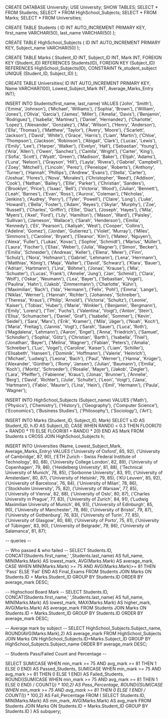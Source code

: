 CREATE DATABASE University;
USE University;
SHOW TABLES;
SELECT * FROM Students;
SELECT * FROM HighSchool_Subjects;
SELECT * FROM Marks;
SELECT * FROM Universities;


CREATE TABLE Students (
    ID INT AUTO_INCREMENT PRIMARY KEY,
    first_name VARCHAR(50),
    last_name VARCHAR(50)
);

CREATE TABLE HighSchool_Subjects (
    ID INT AUTO_INCREMENT PRIMARY KEY,
    Subject_name VARCHAR(50)
);

CREATE TABLE Marks (
    Student_ID INT,
    Subject_ID INT,
    Mark INT,
    FOREIGN KEY (Student_ID) REFERENCES Students(ID),
    FOREIGN KEY (Subject_ID) REFERENCES HighSchool_Subjects(ID),
    CONSTRAINT fk_student_subject UNIQUE (Student_ID, Subject_ID) 
);

CREATE TABLE Universities(
	ID INT AUTO_INCREMENT PRIMARY KEY,
    Name VARCHAR(100),
    Lowest_Subject_Mark INT,
    Average_Marks_Entry INT);
    
INSERT INTO Students(first_name, last_name)
VALUES 
('John', 'Smith'),
('Emma', 'Johnson'),
('Michael', 'Williams'),
('Sophia', 'Brown'),
('William', 'Jones'),
('Olivia', 'Garcia'),
('James', 'Miller'),
('Amelia', 'Davis'),
('Benjamin', 'Rodriguez'),
('Isabella', 'Martinez'),
('Daniel', 'Hernandez'),
('Charlotte', 'Lopez'),
('Alexander', 'Gonzalez'),
('Mia', 'Wilson'),
('Henry', 'Anderson'),
('Ella', 'Thomas'),
('Matthew', 'Taylor'),
('Avery', 'Moore'),
('Scarlett', 'Jackson'),
('David', 'White'),
('Grace', 'Harris'),
('Liam', 'Martin'),
('Chloe', 'Thompson'),
('Jackson', 'Robinson'),
('Abigail', 'Clark'),
('Lucas', 'Lewis'),
('Emily', 'Lee'),
('Harper', 'Walker'),
('Evelyn', 'Hall'),
('Sebastian', 'Young'),
('Aria', 'Allen'),
('Owen', 'Sanchez'),
('Camila', 'Wright'),
('Carter', 'King'),
('Sofia', 'Scott'),
('Wyatt', 'Green'),
('Madison', 'Baker'),
('Elijah', 'Adams'),
('Luna', 'Nelson'),
('Grayson', 'Hill'),
('Layla', 'Rivera'),
('Gabriel', 'Campbell'),
('Zoey', 'Mitchell'),
('Lincoln', 'Perez'),
('Penelope', 'Roberts'),
('Anthony', 'Turner'),
('Hannah', 'Phillips'),
('Andrew', 'Evans'),
('Stella', 'Carter'),
('Joshua', 'Flores'),
('Nova', 'Morales'),
('Christopher', 'Reed'),
('Addison', 'Cook'),
('Nathan', 'Bailey'),
('Ellie', 'Parker'),
('Christian', 'Sanders'),
('Brooklyn', 'Price'),
('Isaac', 'Bell'),
('Victoria', 'Wood'),
('Julian', 'Bennett'),
('Leah', 'Barnes'),
('Evan', 'Ross'),
('Aurora', 'Coleman'),
('Nicholas', 'Jenkins'),
('Audrey', 'Perry'),
('Tyler', 'Powell'),
('Claire', 'Long'),
('Luke', 'Howard'),
('Bella', 'Foster'),
('Adam', 'Reyes'),
('Skylar', 'Murphy'),
('Zoe', 'Russell'),
('Charles', 'Griffin'),
('Ellie', 'Diaz'),
('Joseph', 'Hayes'),
('Mila', 'Myers'),
('Axel', 'Ford'),
('Lily', 'Hamilton'),
('Mason', 'Ward'),
('Paisley', 'Sullivan'),
('Jameson', 'Wallace'),
('Sarah', 'Henderson'),
('Emilia', 'Kennedy'),
('Eli', 'Pearson'),
('Aaliyah', 'West'),
('Cooper', 'Collins'),
('Adeline', 'Gomez'),
('Jordan', 'Gutierrez'),
('Violet', 'Murray'),
('Miles', 'Simmons'),
('Caroline', 'Bryant'),
('Eleanor', 'Kim'),
('Mateo', 'Nguyen'),
('Alexa', 'Fuller'),
('Lukas', 'Kovac'),
('Sophie', 'Schmidt'),
('Marius', 'Müller'),
('Laura', 'Fischer'),
('Elias', 'Weber'),
('Julia', 'Wagner'),
('Simon', 'Becker'),
('Emilia', 'Schneider'),
('Andreas', 'Keller'),
('Elena', 'Meier'),
('Finn', 'Schulz'),
('Nora', 'Hofmann'),
('Gabriel', 'Lehmann'),
('Lena', 'Herrmann'),
('Matthias', 'König'),
('Maja', 'Walter'),
('David', 'Schwarz'),
('Klara', 'Bauer'),
('Adrian', 'Hartmann'),
('Lina', 'Böhme'),
('Jonas', 'Krause'),
('Mia', 'Schuster'),
('Lucas', 'Frank'),
('Amelie', 'Jung'),
('Jan', 'Schmid'),
('Clara', 'Wolf'),
('Oskar', 'Neumann'),
('Lea', 'Bayer'),
('Sebastian', 'Vogel'),
('Paulina', 'Hahn'),
('Jakob', 'Zimmermann'),
('Charlotte', 'Kühn'),
('Maximilian', 'Bach'),
('Ida', 'Hermann'),
('Felix', 'Pohl'),
('Emma', 'Lange'),
('Niklas', 'Werner'),
('Hannah', 'Richter'),
('Johannes', 'Schreiber'),
('Theresa', 'Kraus'),
('Philip', 'Arnold'),
('Victoria', 'Schultz'),
('Leonie', 'Kaiser'),
('Tobias', 'Huber'),
('Marie', 'Winkler'),
('Benjamin', 'Bergmann'),
('Emily', 'Lorenz'),
('Tim', 'Fuchs'),
('Valentina', 'Voigt'),
('Anton', 'Stein'),
('Elisa', 'Schumacher'),
('Daniel', 'Graf'),
('Isabelle', 'Sommer'),
('Kevin', 'Seidel'),
('Sara', 'Marx'),
('Erik', 'Kramer'),
('Mila', 'Jäger'),
('Noah', 'Koch'),
('Maria', 'Freitag'),
('Jannis', 'Vogt'),
('Sarah', 'Sauer'),
('Luca', 'Roth'),
('Magdalena', 'Lehmann'),
('Aaron', 'Engel'),
('Anna', 'Friedrich'),
('Samuel', 'Schindler'),
('Sophia', 'Götz'),
('Christian', 'Barth'),
('Isabella', 'Thiel'),
('Jonathan', 'Bayer'),
('Melina', 'Wagner'),
('Fabian', 'Peters'),
('Amalia', 'Schreiber'),
('Luc', 'Vogel'),
('Caroline', 'Kaiser'),
('Liam', 'Schiller'),
('Elisabeth', 'Hansen'),
('Dominik', 'Hoffmann'),
('Valerie', 'Heinrich'),
('Michael', 'Ludwig'),
('Leona', 'Bach'),
('Paul', 'Werner'),
('Hanna', 'Krüger'),
('Alexander', 'Günther'),
('Romy', 'Jansen'),
('Julian', 'Baumann'),
('Emilia', 'Koch'),
('Moritz', 'Schroeder'),
('Rosalie', 'Mayer'),
('Jakob', 'Ziegler'),
('Lara', 'Pfeiffer'),
('Fabienne', 'Kraus'),
('Jonas', 'Brunner'),
('Annelie', 'Berg'),
('David', 'Richter'),
('Julie', 'Schulte'),
('Leon', 'Voigt'),
('Jana', 'Hartmann'),
('Fabio', 'Maurer'),
('Lina', 'Hein'),
('Emil', 'Hermann'),
('Paula', 'Wagner');

INSERT INTO HighSchool_Subjects (Subject_name)
VALUES
('Math'),
('Physics'),
('Chemistry'),
('History'),
('Geography'),
('Computer Science'),
('Economics'),
('Business Studies'),
('Philosophy'),
('Sociology'),
('Art');


INSERT INTO Marks (Student_ID, Subject_ID, Mark)
SELECT 
    s.ID AS Student_ID,
    h.ID AS Subject_ID,
    CASE
        WHEN RAND() < 0.3 THEN FLOOR(70 + RAND() * 11) 
        ELSE FLOOR(81 + RAND() * 20) 
    END AS Mark
FROM 
    Students s
CROSS JOIN 
    HighSchool_Subjects h;


INSERT INTO Universities (Name, Lowest_Subject_Mark, Average_Marks_Entry)
VALUES 
('University of Oxford', 85, 92),
('University of Cambridge', 87, 90),
('ETH Zurich - Swiss Federal Institute of Technology', 80, 88),
('University College London', 82, 89),
('University of Copenhagen', 79, 86),
('Heidelberg University', 81, 88),
('Technical University of Munich', 78, 85),
('Sorbonne University', 83, 91),
('University of Amsterdam', 80, 87),
('University of Helsinki', 79, 85),
('KU Leuven', 85, 92),
('University of Barcelona', 76, 84),
('University of Milan', 78, 86),
('Stockholm University', 75, 82),
('University of Warsaw', 77, 85),
('University of Vienna', 82, 88),
('University of Oslo', 80, 87),
('Charles University in Prague', 77, 83),
('University of Zurich', 84, 91),
('Ludwig Maximilian University of Munich', 86, 93),
('University of Edinburgh', 85, 90),
('University of Manchester', 78, 86),
('University of Bristol', 79, 87),
('University of Gothenburg', 76, 83),
('University of Turin', 77, 85),
('University of Glasgow', 80, 88),
('University of Porto', 75, 81),
('University of Tübingen', 83, 90),
('University of Belgrade', 79, 86),
('University of Salamanca', 81, 87);


-- queries -- 


-- Who passed & who failed -- 
SELECT 
    Students.ID, CONCAT(Students.first_name,' ',Students.last_name) AS full_name, 
    MIN(Marks.Mark) AS lowest_mark, 
    AVG(Marks.Mark) AS average_mark, 
    CASE
        WHEN MIN(Marks.Mark) >= 75 AND AVG(Marks.Mark)>= 81 THEN 'Pass' 
        ELSE 'Fail' 
    END AS Final_Exams
FROM
    Students
JOIN
    Marks ON Students.ID = Marks.Student_ID 
GROUP BY Students.ID 
ORDER BY average_mark DESC;

 -- Highschool Board Mark --
 SELECT 
    Students.ID,
    CONCAT(Students.first_name,' ',Students.last_name) AS full_name,
    MIN(Marks.Mark) AS lowest_mark,
    MAX(Marks.Mark) AS higher_mark,
    AVG(Marks.Mark) AS average_mark
FROM
    Students
JOIN
    Marks ON Students.ID = Marks.Student_ID
GROUP BY Students.ID
ORDER BY average_mark DESC;

-- Average mark by subject --
SELECT 
    HighSchool_Subjects.Subject_name,
    ROUND(AVG(Marks.Mark),2) AS average_mark
FROM HighSchool_Subjects
JOIN
    Marks ON HighSchool_Subjects.ID=Marks.Subject_ID
GROUP BY HighSchool_Subjects.Subject_name
ORDER BY average_mark DESC;

-- Students Pass/Failed Count and Percentage --

SELECT
    SUM(CASE WHEN min_mark >= 75 AND avg_mark >= 81 THEN 1 ELSE 0 END) AS Passed_Students,
    SUM(CASE WHEN min_mark >= 75 AND avg_mark >= 81 THEN 0 ELSE 1 END) AS Failed_Students,
    ROUND((SUM(CASE WHEN min_mark >= 75 AND avg_mark >= 81 THEN 1 ELSE 0 END) / COUNT(*)) * 100,2) AS Pass_Percentage,
    ROUND((SUM(CASE WHEN min_mark >= 75 AND avg_mark >= 81 THEN 0 ELSE 1 END) / COUNT(*)) * 100,2) AS Fail_Percentage
FROM (
    SELECT
        Students.ID,
        MIN(Marks.Mark) AS min_mark,
        AVG(Marks.Mark) AS avg_mark
    FROM
        Students
    JOIN
        Marks ON Students.ID = Marks.Student_ID
    GROUP BY
        Students.ID
) AS subquery;






